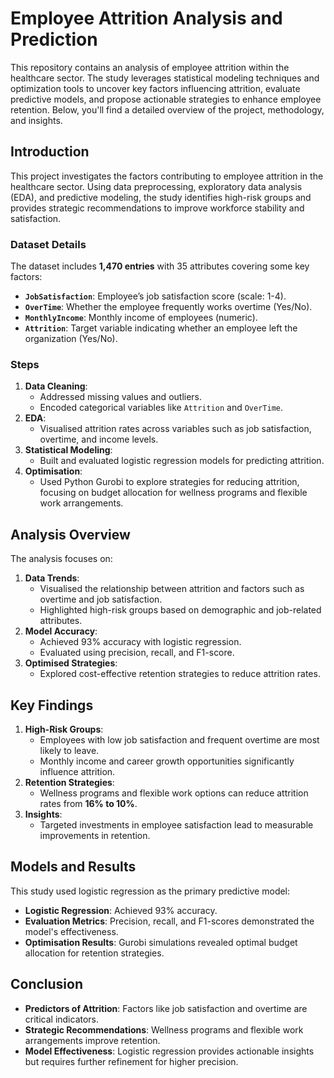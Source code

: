 # **Employee Attrition Analysis and Prediction**

This repository contains an analysis of employee attrition within the healthcare sector. The study leverages statistical modeling techniques and optimization tools to uncover key factors influencing attrition, evaluate predictive models, and propose actionable strategies to enhance employee retention. Below, you'll find a detailed overview of the project, methodology, and insights.


## **Introduction**
This project investigates the factors contributing to employee attrition in the healthcare sector. Using data preprocessing, exploratory data analysis (EDA), and predictive modeling, the study identifies high-risk groups and provides strategic recommendations to improve workforce stability and satisfaction.


### **Dataset Details**
The dataset includes **1,470 entries** with 35 attributes covering some key factors:   
- **`JobSatisfaction`**: Employee’s job satisfaction score (scale: 1-4).  
- **`OverTime`**: Whether the employee frequently works overtime (Yes/No).  
- **`MonthlyIncome`**: Monthly income of employees (numeric).  
- **`Attrition`**: Target variable indicating whether an employee left the organization (Yes/No).  


### **Steps**
1. **Data Cleaning**:  
   - Addressed missing values and outliers.  
   - Encoded categorical variables like `Attrition` and `OverTime`.  
2. **EDA**:  
   - Visualised attrition rates across variables such as job satisfaction, overtime, and income levels.  
3. **Statistical Modeling**:  
   - Built and evaluated logistic regression models for predicting attrition.  
4. **Optimisation**:  
   - Used Python Gurobi to explore strategies for reducing attrition, focusing on budget allocation for wellness programs and flexible work arrangements.  


## **Analysis Overview**
The analysis focuses on:  
1. **Data Trends**:  
   - Visualised the relationship between attrition and factors such as overtime and job satisfaction.  
   - Highlighted high-risk groups based on demographic and job-related attributes.  
2. **Model Accuracy**:  
   - Achieved 93% accuracy with logistic regression.  
   - Evaluated using precision, recall, and F1-score.  
3. **Optimised Strategies**:  
   - Explored cost-effective retention strategies to reduce attrition rates.  


## **Key Findings**
1. **High-Risk Groups**:  
   - Employees with low job satisfaction and frequent overtime are most likely to leave.  
   - Monthly income and career growth opportunities significantly influence attrition.  
2. **Retention Strategies**:  
   - Wellness programs and flexible work options can reduce attrition rates from **16% to 10%**.  
3. **Insights**:  
   - Targeted investments in employee satisfaction lead to measurable improvements in retention.  


## **Models and Results**
This study used logistic regression as the primary predictive model:  
- **Logistic Regression**: Achieved 93% accuracy.  
- **Evaluation Metrics**: Precision, recall, and F1-scores demonstrated the model's effectiveness.  
- **Optimisation Results**: Gurobi simulations revealed optimal budget allocation for retention strategies.


## **Conclusion**
- **Predictors of Attrition**: Factors like job satisfaction and overtime are critical indicators.  
- **Strategic Recommendations**: Wellness programs and flexible work arrangements improve retention.  
- **Model Effectiveness**: Logistic regression provides actionable insights but requires further refinement for higher precision.  
